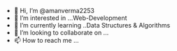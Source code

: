 - 👋 Hi, I’m @amanverma2253
- 👀 I’m interested in ...Web-Development
- 🌱 I’m currently learning ..Data Structures & Algorithms
- 💞️ I’m looking to collaborate on ...
- 📫 How to reach me ...

<!---
amanverma2253/amanverma2253 is a ✨ special ✨ repository because its `README.md` (this file) appears on your GitHub profile.
You can click the Preview link to take a look at your changes.
--->
